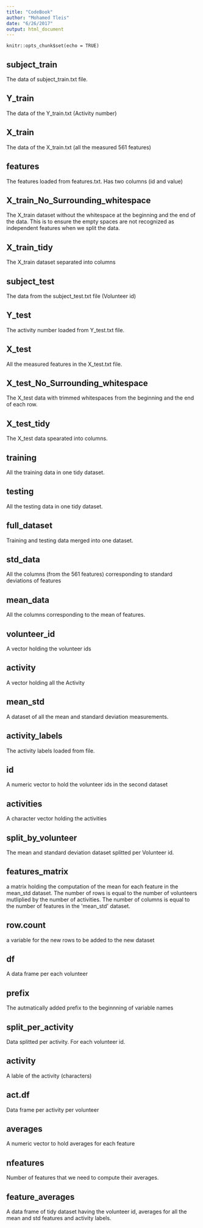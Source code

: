```yaml
---
title: "CodeBook"
author: "Mohamed Tleis"
date: "6/26/2017"
output: html_document
---
```


```{r setup, include=FALSE}
knitr::opts_chunk$set(echo = TRUE)
```

## subject_train 
  The data of subject_train.txt file.
  
## Y_train 
  The data of the Y_train.txt (Activity number)
  
## X_train 
  The data of the X_train.txt (all the measured 561 features)

## features 
 The features loaded from features.txt. Has two columns (id and value)

## X_train_No_Surrounding_whitespace 
  The X_train dataset without the whitespace at the beginning and the end of the data. This is to ensure the empty spaces are not recognized as independent features when we split the data.

## X_train_tidy 
  The X_train dataset separated into columns
  
## subject_test 
  The data from the subject_test.txt file (Volunteer id)

## Y_test 
  The activity number loaded from Y_test.txt file.
  
## X_test 
  All the measured features in the X_test.txt file.

## X_test_No_Surrounding_whitespace 
  The X_test data with trimmed whitespaces from the beginning and the end of each row.

## X_test_tidy 
  The X_test data spearated into columns.

## training 
  All the training data in one tidy dataset.

## testing 
  All the testing data in one tidy dataset.

## full_dataset 
  Training and testing data merged into one dataset. 
  
## std_data 
  All the columns (from the 561 features) corresponding to standard deviations of features
  
## mean_data 
  All the columns corresponding to the mean of features.
  
## volunteer_id 
  A vector holding the volunteer ids 

## activity 
  A vector holding all the Activity 
  
## mean_std 
  A dataset of all the mean and standard deviation measurements.

## activity_labels
  The activity labels loaded from file.

## id 
  A numeric vector to hold the volunteer ids in the second dataset

## activities
  A character vector holding the activities

## split_by_volunteer
  The mean and standard deviation dataset splitted per Volunteer id.

## features_matrix 
  a matrix holding the computation of the mean for each feature in the mean_std dataset. The number of rows is equal to the number of volunteers mutliplied by the number of activities. The number of columns is equal to the number of features in the 'mean_std' dataset.

## row.count
  a variable for the new rows to be added to the new dataset

##  df 
  A data frame per each volunteer

##  prefix 
  The autmatically added prefix to the beginnning of variable names

##  split_per_activity
  Data splitted per activity. For each volunteer id.
  
##  activity 
  A lable of the activity (characters) 
  
## act.df
  Data frame per activity per volunteer

## averages 
  A numeric vector to hold averages for each feature
  
## nfeatures
  Number of features that we need to compute their averages.

##  feature_averages
  A data frame of tidy dataset having the volunteer id, averages for all the mean and std features and activity labels.

